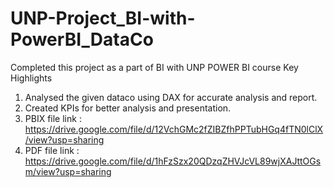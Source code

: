 # UNP-Project_BI-with-PowerBI_DataCo
Completed this project as a part of BI with UNP POWER BI course
Key Highlights
1. Analysed the given dataco using DAX for accurate analysis and report.
2. Created KPIs for better analysis and presentation.
3. PBIX file link : https://drive.google.com/file/d/12VchGMc2fZIBZfhPPTubHGq4fTN0lClX/view?usp=sharing
4. PDF file link : https://drive.google.com/file/d/1hFzSzx20QDzqZHVJcVL89wjXAJttOGsm/view?usp=sharing
